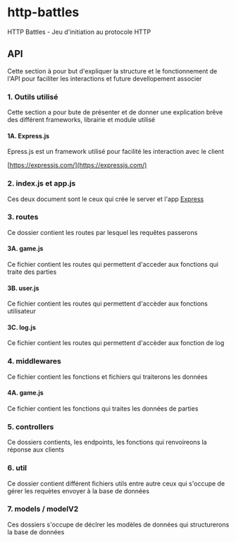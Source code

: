# http-battles
HTTP Battles - Jeu d'initiation au protocole HTTP

## API
Cette section à pour but d'expliquer la structure et le fonctionnement de l'API pour faciliter les interactions et future devellopement associer

### 1. Outils utilisé
Cette section a pour bute de présenter et de donner une explication brêve des différent frameworks, librairie et module utilisé

#### 1A. Express.js
Epress.js est un framework utilisé pour facilité les interaction avec le client

[https://expressjs.com/](https://expressjs.com/)
### 2. index.js et app.js
Ces deux document sont le ceux qui crée le server et l'app [Express](#expressjs)

### 3. routes
Ce dossier contient les routes par lesquel les requêtes passerons

#### 3A. game.js
Ce fichier contient les routes qui permettent d'acceder aux fonctions qui traite des parties

#### 3B. user.js
Ce fichier contient les routes qui permettent d'accèder aux fonctions utilisateur

#### 3C. log.js 
Ce fichier contient les routes qui permettent d'accèder aux fonction de log

### 4. middlewares
Ce fichier contient les fonctions et fichiers qui traiterons les données

#### 4A. game.js
Ce fichier contient les fonctions qui traites les données de parties

### 5. controllers
Ce dossiers contients, les endpoints, les fonctions qui renvoireons la réponse aux clients

### 6. util
Ce dossier contient différent fichiers utils entre autre ceux qui s'occupe de gérer les requètes envoyer à la base de données

### 7. models / modelV2
Ces dossiers s'occupe de déclrer les modèles de données qui structurerons la base de données

